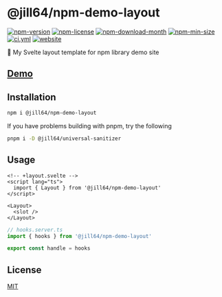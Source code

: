 <!----- BEGIN GHOST DOCS HEADER ----->

# @jill64/npm-demo-layout


<!----- BEGIN GHOST DOCS BADGES ----->
<a href="https://npmjs.com/package/@jill64/npm-demo-layout"><img src="https://img.shields.io/npm/v/@jill64/npm-demo-layout" alt="npm-version" /></a> <a href="https://npmjs.com/package/@jill64/npm-demo-layout"><img src="https://img.shields.io/npm/l/@jill64/npm-demo-layout" alt="npm-license" /></a> <a href="https://npmjs.com/package/@jill64/npm-demo-layout"><img src="https://img.shields.io/npm/dm/@jill64/npm-demo-layout" alt="npm-download-month" /></a> <a href="https://npmjs.com/package/@jill64/npm-demo-layout"><img src="https://img.shields.io/bundlephobia/min/@jill64/npm-demo-layout" alt="npm-min-size" /></a> <a href="https://github.com/jill64/npm-demo-layout/actions/workflows/ci.yml"><img src="https://github.com/jill64/npm-demo-layout/actions/workflows/ci.yml/badge.svg" alt="ci.yml" /></a> <a href="https://npm-demo-layout.jill64.dev"><img src="https://img.shields.io/website?up_message=working&down_message=down&url=https%3A%2F%2Fnpm-demo-layout.jill64.dev" alt="website" /></a>
<!----- END GHOST DOCS BADGES ----->


🎨 My Svelte layout template for npm library demo site

## [Demo](https://npm-demo-layout.jill64.dev)

<!----- END GHOST DOCS HEADER ----->

## Installation

```sh
npm i @jill64/npm-demo-layout
```

If you have problems building with pnpm, try the following

```sh
pnpm i -D @jill64/universal-sanitizer
```

## Usage

```svelte
<!-- +layout.svelte -->
<script lang="ts">
  import { Layout } from '@jill64/npm-demo-layout'
</script>

<Layout>
  <slot />
</Layout>
```

```ts
// hooks.server.ts
import { hooks } from '@jill64/npm-demo-layout'

export const handle = hooks
```

<!----- BEGIN GHOST DOCS FOOTER ----->

## License

[MIT](LICENSE)

<!----- END GHOST DOCS FOOTER ----->
